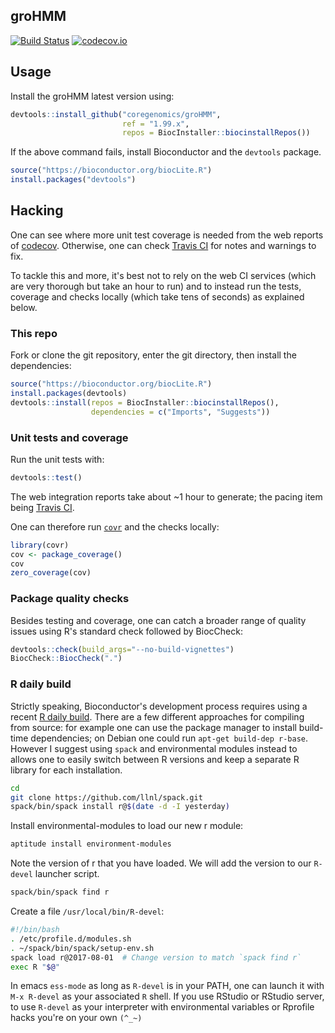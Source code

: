 ## groHMM

[![Build Status](https://api.travis-ci.org/coregenomics/groHMM.svg)](https://travis-ci.org/coregenomics/groHMM)
[![codecov.io](https://codecov.io/gh/coregenomics/groHMM/branch/1.99.x/graphs/badge.svg)](https://codecov.io/gh/coregenomics/groHMM)

## Usage

Install the groHMM latest version using:

``` R
devtools::install_github("coregenomics/groHMM",
                         ref = "1.99.x",
                         repos = BiocInstaller::biocinstallRepos())
```

If the above command fails, install Bioconductor and the `devtools` package.

``` R
source("https://bioconductor.org/biocLite.R")
install.packages("devtools")
```

## Hacking

One can see where more unit test coverage is needed from the web reports of
[codecov](https://codecov.io/gh/coregenomics/groHMM).
Otherwise, one can check
[Travis CI](https://travis-ci.org/coregenomics/groHMM)
for notes and warnings to fix.

To tackle this and more,
it's best not to rely on the web CI services
(which are very thorough but take an hour to run)
and to instead
run the tests, coverage and checks locally (which take tens of seconds)
as explained below.

### This repo

Fork or clone the git repository,
enter the git directory,
then install the dependencies:

``` R
source("https://bioconductor.org/biocLite.R")
install.packages(devtools)
devtools::install(repos = BiocInstaller::biocinstallRepos(),
                  dependencies = c("Imports", "Suggests"))
```

### Unit tests and coverage

Run the unit tests with:

``` R
devtools::test()
```

The web integration reports take about ~1 hour to generate;
the pacing item being
[Travis CI](https://travis-ci.org/coregenomics/groHMM).

One can therefore run
[`covr`](https://github.com/jimhester/covr) and the checks locally:

``` R
library(covr)
cov <- package_coverage()
cov
zero_coverage(cov)
```

### Package quality checks

Besides testing and coverage,
one can catch a broader range of quality issues using
R's standard check followed by BiocCheck:

``` R
devtools::check(build_args="--no-build-vignettes")
BiocCheck::BiocCheck(".")
```

### R daily build

Strictly speaking,
Bioconductor's development process requires using a recent
[R daily build](http://bioconductor.org/developers/how-to/useDevel/).
There are a few different approaches for compiling from source:
for example one can use the package manager to install build-time dependencies;
on Debian one could run `apt-get build-dep r-base`.
However I suggest using `spack` and environmental modules instead
to allows one to easily switch between R versions
and keep a separate R library for each installation.

``` bash
cd
git clone https://github.com/llnl/spack.git
spack/bin/spack install r@$(date -d -I yesterday)
```

Install environmental-modules to load our new r module:

``` bash
aptitude install environment-modules
```

Note the version of r that you have loaded.
We will add the version to our `R-devel` launcher script.

``` bash
spack/bin/spack find r
```

Create a file `/usr/local/bin/R-devel`:

``` bash
#!/bin/bash
. /etc/profile.d/modules.sh
. ~/spack/bin/spack/setup-env.sh
spack load r@2017-08-01  # Change version to match `spack find r`
exec R "$@"
```

In emacs `ess-mode`
as long as `R-devel` is in your PATH,
one can launch it with `M-x R-devel`
as your associated `R` shell.
If you use RStudio or RStudio server,
to use `R-devel` as your interpreter
with environmental variables or Rprofile hacks
you're on your own `(^_~)`
